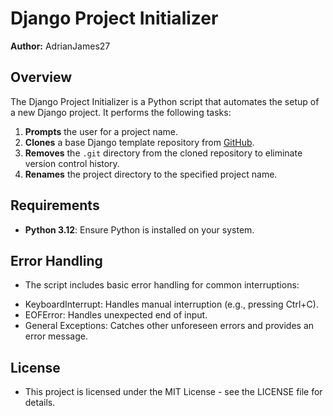 # Django Project Initializer

**Author:** AdrianJames27

## Overview

The Django Project Initializer is a Python script that automates the setup of a new Django project. It performs the following tasks:

1. **Prompts** the user for a project name.
2. **Clones** a base Django template repository from [GitHub](https://github.com/AdrianJames27/django_template).
3. **Removes** the `.git` directory from the cloned repository to eliminate version control history.
4. **Renames** the project directory to the specified project name.

## Requirements

- **Python 3.12**: Ensure Python is installed on your system.

## Error Handling
- The script includes basic error handling for common interruptions:
* KeyboardInterrupt: Handles manual interruption (e.g., pressing Ctrl+C).
* EOFError: Handles unexpected end of input.
* General Exceptions: Catches other unforeseen errors and provides an error message.

## License
- This project is licensed under the MIT License - see the LICENSE file for details.